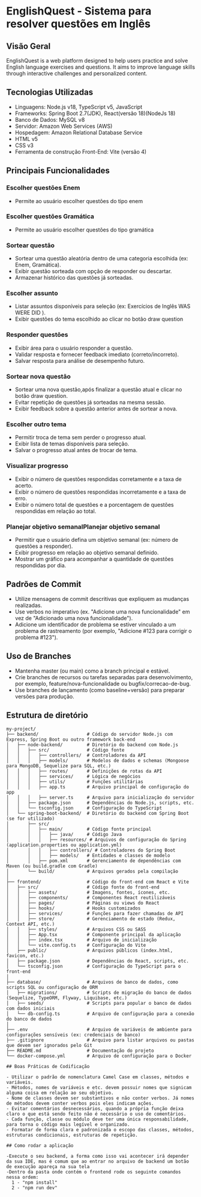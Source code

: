 # EnglishQuest - Sistema para resolver questões em Inglês

## Visão Geral

EnglishQuest is a web platform designed to help users practice and solve English language exercises and questions. It aims to improve language skills through interactive challenges and personalized content.

## Tecnologias Utilizadas

- Linguagens: Node.js v18, TypeScript v5, JavaScript 
- Frameworks: Spring Boot 2.7(JDK), React(versão 18)(NodeJs 18)
- Banco de Dados: MySQL v8
- Servidor: Amazon Web Services (AWS)
- Hospedagem: Amazon Relational Database Service
- HTML v5
- CSS v3
- Ferramenta de construção Front-End: Vite (versão 4)

## Principais Funcionalidades

### Escolher questões Enem

- Permite ao usuário escolher questões do tipo enem

### Escolher questões Gramática

- Permite ao usuário escolher questões do tipo gramática

### Sortear questão

- Sortear uma questão aleatória dentro de uma categoria escolhida (ex: Enem, Gramática).
- Exibir questão sorteada com opção de responder ou descartar.
- Armazenar histórico das questões já sorteadas.

### Escolher assunto

- Listar assuntos disponíveis para seleção (ex: Exercícios de Inglês WAS WERE DID ).
- Exibir questões do tema escolhido ao clicar no botão draw question

### Responder questões

- Exibir área para o usuário responder a questão.
- Validar resposta e fornecer feedback imediato (correto/incorreto).
- Salvar resposta para análise de desempenho futuro.

### Sortear nova questão

- Sortear uma nova questão,após finalizar a questão atual e clicar no botão draw question.
- Evitar repetição de questões já sorteadas na mesma sessão.
- Exibir feedback sobre a questão anterior antes de sortear a nova.

### Escolher outro tema

- Permitir troca de tema sem perder o progresso atual.
- Exibir lista de temas disponíveis para seleção.
- Salvar o progresso atual antes de trocar de tema.

### Visualizar progresso

- Exibir o número de questões respondidas corretamente e a taxa de acerto.
- Exibir o número de questões respondidas incorretamente e a taxa de erro.
- Exibir o número total de questões e a porcentagem de questões respondidas em relação ao total.

### Planejar objetivo semanalPlanejar objetivo semanal

- Permitir que o usuário defina um objetivo semanal (ex: número de questões a responder).
- Exibir progresso em relação ao objetivo semanal definido.
- Mostrar um gráfico para acompanhar a quantidade de questões respondidas por dia.

## Padrões de Commit

- Utilize mensagens de commit descritivas que expliquem as mudanças realizadas.
- Use verbos no imperativo (ex. "Adicione uma nova funcionalidade" em vez de "Adicionado uma nova funcionalidade").
- Adicione um identificador de problema se estiver vinculado a um problema de rastreamento (por exemplo, "Adicione #123 para corrigir o problema #123").

## Uso de Branches

- Mantenha master (ou main) como a branch principal e estável.
- Crie branches de recursos ou tarefas separadas para desenvolvimento, por exemplo, feature/nova-funcionalidade ou bugfix/correcao-de-bug.
- Use branches de lançamento (como baseline+versão) para preparar versões para produção.
  
## Estrutura de diretório

```plaintext
my-project/
├── backend/                  # Código do servidor Node.js com Express, Spring Boot ou outro framework back-end
│   ├── node-backend/         # Diretório do backend com Node.js
│   │   ├── src/              # Código fonte
│   │   │   ├── controllers/  # Controladores da API
│   │   │   ├── models/       # Modelos de dados e schemas (Mongoose para MongoDB, Sequelize para SQL, etc.)
│   │   │   ├── routes/       # Definições de rotas da API
│   │   │   ├── services/     # Lógica de negócios
│   │   │   ├── utils/        # Funções utilitárias
│   │   │   ├── app.ts        # Arquivo principal de configuração do app
│   │   │   ├── server.ts     # Arquivo para inicialização do servidor
│   │   ├── package.json      # Dependências do Node.js, scripts, etc.
│   │   └── tsconfig.json     # Configuração do TypeScript
│   └── spring-boot-backend/  # Diretório do backend com Spring Boot (se for utilizado)
│       ├── src/
│       │   ├── main/         # Código fonte principal
│       │   │   ├── java/     # Código Java
│       │   │   ├── resources/ # Arquivos de configuração do Spring (application.properties ou application.yml)
│       │   │   ├── controllers/ # Controladores do Spring Boot
│       │   │   ├── models/   # Entidades e classes de modelo
│       │   ├── pom.xml       # Gerenciamento de dependências com Maven (ou build.gradle com Gradle)
│       └── build/            # Arquivos gerados pela compilação
│
├── frontend/                 # Código do front-end com React e Vite
│   ├── src/                  # Código fonte do front-end
│   │   ├── assets/           # Imagens, fontes, ícones, etc.
│   │   ├── components/       # Componentes React reutilizáveis
│   │   ├── pages/            # Páginas ou views do React
│   │   ├── hooks/            # Hooks customizados
│   │   ├── services/         # Funções para fazer chamadas de API
│   │   ├── store/            # Gerenciamento de estado (Redux, Context API, etc.)
│   │   ├── styles/           # Arquivos CSS ou SASS
│   │   ├── App.tsx           # Componente principal da aplicação
│   │   ├── index.tsx         # Arquivo de inicialização
│   │   └── vite.config.ts    # Configuração do Vite
│   ├── public/               # Arquivos públicos (index.html, favicon, etc.)
│   ├── package.json          # Dependências do React, scripts, etc.
│   └── tsconfig.json         # Configuração do TypeScript para o front-end
│
├── database/                 # Arquivos de banco de dados, como scripts SQL ou configuração de ORM
│   ├── migrations/           # Scripts de migração do banco de dados (Sequelize, TypeORM, Flyway, Liquibase, etc.)
│   ├── seeds/                # Scripts para popular o banco de dados com dados iniciais
│   └── db-config.ts          # Arquivo de configuração para a conexão do banco de dados
│
├── .env                      # Arquivo de variáveis de ambiente para configurações sensíveis (ex: credenciais de banco)
├── .gitignore                # Arquivo para listar arquivos ou pastas que devem ser ignorados pelo Git
├── README.md                 # Documentação do projeto
└── docker-compose.yml        # Arquivo de configuração para o Docker

## Boas Práticas de Codificação

- Utilizar o padrão de nomenclatura Camel Case em classes, métodos e variáveis.
- Métodos, nomes de variáveis e etc. devem possuir nomes que signicam alguma coisa em relação ao seu objetivo.
- Nome de classes devem ser substantivos e não conter verbos. Já nomes de métodos devem conter verbos pois eles indicam ações.
- Evitar comentários desnecessários, quando a própria função deixa claro o que está sendo feito não é necessário o uso de comentários.
- Cada função, classe ou módulo deve ter uma única responsabilidade, para torna o código mais legível e organizado.
- Formatar de forma clara e padronizada o escopo das classes, métodos, estruturas condicionais, estruturas de repetição.
  
## Como rodar a aplicação

-Execute o seu backend, a forma como isso vai acontecer irá depender da sua IDE, mas é comum que ao entrar no arquivo de backend um botão de execução apareça na sua tela
-Dentro da pasta onde contém o frontend rode os seguinte comandos nessa ordem:
  1 - "npm install"
  2 - "npm run dev"



